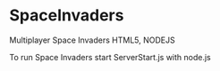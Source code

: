 SpaceInvaders
=============

Multiplayer Space Invaders HTML5, NODEJS

To run Space Invaders start ServerStart.js with node.js
